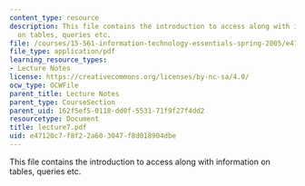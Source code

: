 ```yaml
---
content_type: resource
description: This file contains the introduction to access along with information
  on tables, queries etc.
file: /courses/15-561-information-technology-essentials-spring-2005/e47120c7f8f22a603047f8d018904dbe_lecture7.pdf
file_type: application/pdf
learning_resource_types:
- Lecture Notes
license: https://creativecommons.org/licenses/by-nc-sa/4.0/
ocw_type: OCWFile
parent_title: Lecture Notes
parent_type: CourseSection
parent_uid: 162f5ef5-0118-dd0f-5531-71f9f27f4dd2
resourcetype: Document
title: lecture7.pdf
uid: e47120c7-f8f2-2a60-3047-f8d018904dbe
---
```

This file contains the introduction to access along with information on tables, queries etc.